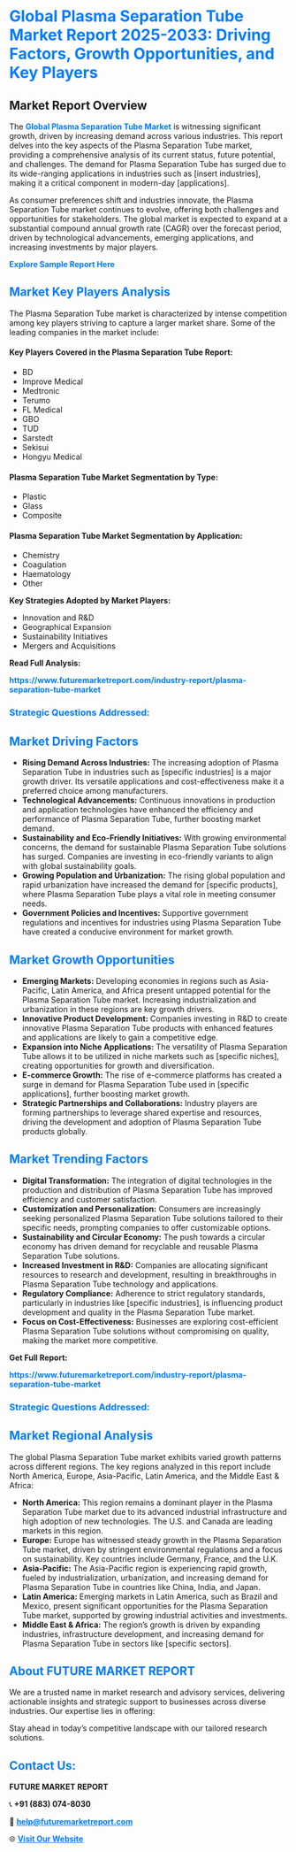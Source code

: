 <h1 style="color: #007BFF;">Global Plasma Separation Tube Market Report 2025-2033: Driving Factors, Growth Opportunities, and Key Players</h1>

<section id="overview">
<h2>Market Report Overview</h2>
<p>The <a href="https://www.futuremarketreport.com/industry-report/plasma-separation-tube-market" style="color: #007BFF; text-decoration: none;"><strong>Global Plasma Separation Tube Market</strong></a> is witnessing significant growth, driven by increasing demand across various industries. This report delves into the key aspects of the Plasma Separation Tube market, providing a comprehensive analysis of its current status, future potential, and challenges. The demand for Plasma Separation Tube has surged due to its wide-ranging applications in industries such as [insert industries], making it a critical component in modern-day [applications].</p>
<p>As consumer preferences shift and industries innovate, the Plasma Separation Tube market continues to evolve, offering both challenges and opportunities for stakeholders. The global market is expected to expand at a substantial compound annual growth rate (CAGR) over the forecast period, driven by technological advancements, emerging applications, and increasing investments by major players.</p>
</section>

<section id="overview">
<p><a href="https://www.futuremarketreport.com/request-sample/reportId=79257" style="color: #007BFF; text-decoration: none;"><strong>Explore Sample Report Here</strong></a></p>
</section>

<section id="key-players">
<h2 style="color: #007BFF;">Market Key Players Analysis</h2>
<p>The Plasma Separation Tube market is characterized by intense competition among key players striving to capture a larger market share. Some of the leading companies in the market include:</p>
<h4>Key Players Covered in the Plasma Separation Tube Report:</h4>
<ul><li>BD</li><li>Improve Medical</li><li>Medtronic</li><li>Terumo</li><li>FL Medical</li><li>GBO</li><li>TUD</li><li>Sarstedt</li><li>Sekisui</li><li>Hongyu Medical</li></ul>
<h4>Plasma Separation Tube Market Segmentation by Type:</h4>
<ul><li>Plastic</li><li>Glass</li><li>Composite</li></ul>

<h4>Plasma Separation Tube Market Segmentation by Application:</h4>
<ul><li>Chemistry</li><li>Coagulation</li><li>Haematology</li><li>Other</li></ul>
<p><strong>Key Strategies Adopted by Market Players:</strong></p>
<ul>
<li>Innovation and R&D</li>
<li>Geographical Expansion</li>
<li>Sustainability Initiatives</li>
<li>Mergers and Acquisitions</li>
</ul>
</section>

<section>
<p><strong>Read Full Analysis: </strong></p><a href="https://www.futuremarketreport.com/industry-report/plasma-separation-tube-market" style="color: #007BFF; text-decoration: none;"><strong>https://www.futuremarketreport.com/industry-report/plasma-separation-tube-market</strong></a>
<h3 style="color: #007BFF;">Strategic Questions Addressed:</h3>
</section>

<section id="driving-factors">
<h2 style="color: #007BFF;">Market Driving Factors</h2>
<ul>
<li><strong>Rising Demand Across Industries:</strong> The increasing adoption of Plasma Separation Tube in industries such as [specific industries] is a major growth driver. Its versatile applications and cost-effectiveness make it a preferred choice among manufacturers.</li>
<li><strong>Technological Advancements:</strong> Continuous innovations in production and application technologies have enhanced the efficiency and performance of Plasma Separation Tube, further boosting market demand.</li>
<li><strong>Sustainability and Eco-Friendly Initiatives:</strong> With growing environmental concerns, the demand for sustainable Plasma Separation Tube solutions has surged. Companies are investing in eco-friendly variants to align with global sustainability goals.</li>
<li><strong>Growing Population and Urbanization:</strong> The rising global population and rapid urbanization have increased the demand for [specific products], where Plasma Separation Tube plays a vital role in meeting consumer needs.</li>
<li><strong>Government Policies and Incentives:</strong> Supportive government regulations and incentives for industries using Plasma Separation Tube have created a conducive environment for market growth.</li>
</ul>
</section>

<section id="growth-opportunities">
<h2 style="color: #007BFF;">Market Growth Opportunities</h2>
<ul>
<li><strong>Emerging Markets:</strong> Developing economies in regions such as Asia-Pacific, Latin America, and Africa present untapped potential for the Plasma Separation Tube market. Increasing industrialization and urbanization in these regions are key growth drivers.</li>
<li><strong>Innovative Product Development:</strong> Companies investing in R&D to create innovative Plasma Separation Tube products with enhanced features and applications are likely to gain a competitive edge.</li>
<li><strong>Expansion into Niche Applications:</strong> The versatility of Plasma Separation Tube allows it to be utilized in niche markets such as [specific niches], creating opportunities for growth and diversification.</li>
<li><strong>E-commerce Growth:</strong> The rise of e-commerce platforms has created a surge in demand for Plasma Separation Tube used in [specific applications], further boosting market growth.</li>
<li><strong>Strategic Partnerships and Collaborations:</strong> Industry players are forming partnerships to leverage shared expertise and resources, driving the development and adoption of Plasma Separation Tube products globally.</li>
</ul>
</section>

<section id="trending-factors">
<h2 style="color: #007BFF;">Market Trending Factors</h2>
<ul>
<li><strong>Digital Transformation:</strong> The integration of digital technologies in the production and distribution of Plasma Separation Tube has improved efficiency and customer satisfaction.</li>
<li><strong>Customization and Personalization:</strong> Consumers are increasingly seeking personalized Plasma Separation Tube solutions tailored to their specific needs, prompting companies to offer customizable options.</li>
<li><strong>Sustainability and Circular Economy:</strong> The push towards a circular economy has driven demand for recyclable and reusable Plasma Separation Tube solutions.</li>
<li><strong>Increased Investment in R&D:</strong> Companies are allocating significant resources to research and development, resulting in breakthroughs in Plasma Separation Tube technology and applications.</li>
<li><strong>Regulatory Compliance:</strong> Adherence to strict regulatory standards, particularly in industries like [specific industries], is influencing product development and quality in the Plasma Separation Tube market.</li>
<li><strong>Focus on Cost-Effectiveness:</strong> Businesses are exploring cost-efficient Plasma Separation Tube solutions without compromising on quality, making the market more competitive.</li>
</ul>
</section>

<section>
<p><strong>Get Full Report: </strong></p><a href="https://www.futuremarketreport.com/industry-report/plasma-separation-tube-market" style="color: #007BFF; text-decoration: none;"><strong>https://www.futuremarketreport.com/industry-report/plasma-separation-tube-market</strong></a>
<h3 style="color: #007BFF;">Strategic Questions Addressed:</h3>
</section>


<section id="regional-analysis">
<h2 style="color: #007BFF;">Market Regional Analysis</h2>
<p>The global Plasma Separation Tube market exhibits varied growth patterns across different regions. The key regions analyzed in this report include North America, Europe, Asia-Pacific, Latin America, and the Middle East & Africa:</p>
<ul>
<li><strong>North America:</strong> This region remains a dominant player in the Plasma Separation Tube market due to its advanced industrial infrastructure and high adoption of new technologies. The U.S. and Canada are leading markets in this region.</li>
<li><strong>Europe:</strong> Europe has witnessed steady growth in the Plasma Separation Tube market, driven by stringent environmental regulations and a focus on sustainability. Key countries include Germany, France, and the U.K.</li>
<li><strong>Asia-Pacific:</strong> The Asia-Pacific region is experiencing rapid growth, fueled by industrialization, urbanization, and increasing demand for Plasma Separation Tube in countries like China, India, and Japan.</li>
<li><strong>Latin America:</strong> Emerging markets in Latin America, such as Brazil and Mexico, present significant opportunities for the Plasma Separation Tube market, supported by growing industrial activities and investments.</li>
<li><strong>Middle East & Africa:</strong> The region’s growth is driven by expanding industries, infrastructure development, and increasing demand for Plasma Separation Tube in sectors like [specific sectors].</li>
</ul>
</section>

<footer>
<h2 style="color: #007BFF;">About FUTURE MARKET REPORT</h2>
<p>We are a trusted name in market research and advisory services, delivering actionable insights and strategic support to businesses across diverse industries. Our expertise lies in offering:</p>

<p>Stay ahead in today’s competitive landscape with our tailored research solutions.</p>

<h2 style="color: #007BFF;">Contact Us:</h2>
<p><strong>FUTURE MARKET REPORT</strong></p>
<p>📞 <strong>+91 (883) 074-8030</strong></p>
<p>📧 <strong><a href="mailto:help@futuremarketreport.com" style="color: #007BFF;">help@futuremarketreport.com</a></strong></p>
<p>🌐 <strong><a href="https://www.futuremarketreport.com/" style="color: #007BFF;">Visit Our Website</a></strong></p>
</footer>